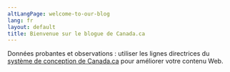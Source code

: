 ```yaml
---
altLangPage: welcome-to-our-blog
lang: fr
layout: default
title: Bienvenue sur le blogue de Canada.ca
---
```


Données probantes et observations : utiliser les lignes directrices du [système de conception de Canada.ca](https://www.canada.ca/fr/gouvernement/a-propos/systeme-conception.html) pour améliorer votre contenu Web.